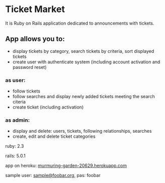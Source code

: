 # Ticket Market

It is Ruby on Rails application dedicated to announcements with tickets.
## App allows you to:
- display tickets by category, search tickets by criteria, sort displayed tickets
- create user with authenticate system (including account activation and password reset)
### as user:
- follow tickets
- follow searches and display newly added tickets meeting the search citeria
- create ticket (including activation)
### as admin:
- display and delete: users, tickets, following relationships, searches
- create, edit and delete ticket categories


ruby: 2.3

rails: 5.0.1

app on heroku: [murmuring-garden-20629.herokuapp.com](http://murmuring-garden-20629.herokuapp.com)

sample user: sample@foobar.org, pas: foobar